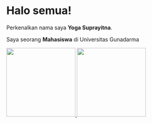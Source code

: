 # Halo semua! 

Perkenalkan nama saya **Yoga Suprayitna**.<br>

Saya seorang **Mahasiswa** di Universitas Gunadarma<br>

<p align="left">
<a href="https://github.com/YogaSuprayitna">
  <img height="180em" src="https://github-readme-stats-eight-theta.vercel.app/api?username=YogaSuprayitna&show_icons=true&theme=algolia&include_all_commits=true&count_private=true"/>
  <img height="180em" src="https://github-readme-stats-eight-theta.vercel.app/api/top-langs/?username=YogaSuprayitna&layout=compact&layout=compact&theme=algolia"/>
</a>
</p>
